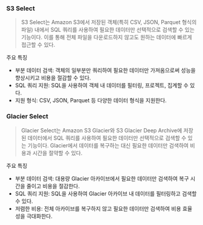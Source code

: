 

### S3 Select
> S3 Select는 Amazon S3에서 저장된 객체(특히 CSV, JSON, Parquet 형식의 파일) 내에서 SQL 쿼리를 사용하여 필요한 데이터만 선택적으로 검색할 수 있는 기능이다. 이를 통해 전체 파일을 다운로드하지 않고도 원하는 데이터에 빠르게 접근할 수 있다.

주요 특징
- 부분 데이터 검색: 객체의 일부분만 쿼리하여 필요한 데이터만 가져옴으로써 성능을 향상시키고 비용을 절감할 수 있다.
- SQL 쿼리 지원: SQL을 사용하여 객체 내 데이터를 필터링, 프로젝트, 집계할 수 있다.
- 지원 형식: CSV, JSON, Parquet 등 다양한 데이터 형식을 지원한다.



### Glacier Select
> Glacier Select는 Amazon S3 Glacier와 S3 Glacier Deep Archive에 저장된 데이터에서 SQL 쿼리를 사용하여 필요한 데이터만 선택적으로 검색할 수 있는 기능이다. Glacier에서 데이터를 복구하는 대신 필요한 데이터만 검색하여 비용과 시간을 절약할 수 있다.

주요 특징
- 부분 데이터 검색: 대용량 Glacier 아카이브에서 필요한 데이터만 검색하여 복구 시간을 줄이고 비용을 절감한다.
- SQL 쿼리 지원: SQL을 사용하여 Glacier 아카이브 내 데이터를 필터링하고 검색할 수 있다.
- 저렴한 비용: 전체 아카이브를 복구하지 않고 필요한 데이터만 검색하여 비용 효율성을 극대화한다.